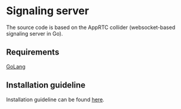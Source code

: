 # Signaling server

The source code is based on the AppRTC collider (websocket-based signaling server in Go).

## Requirements
[GoLang](https://golang.org/)

## Installation guideline

Installation guideline can be found [here](https://github.com/webrtc/apprtc/tree/master/src/collider).
